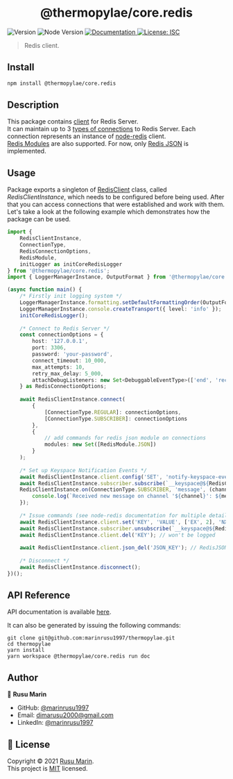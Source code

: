 <h1 align="center">@thermopylae/core.redis</h1>
<p>
  <img alt="Version" src="https://img.shields.io/badge/version-0.0.1-blue.svg?cacheSeconds=2592000" />
  <img alt="Node Version" src="https://img.shields.io/badge/node-%3E%3D16-blue.svg"/>
<a href="https://marinrusu1997.github.io/thermopylae/core.redis/index.html" target="_blank">
  <img alt="Documentation" src="https://img.shields.io/badge/documentation-yes-brightgreen.svg" />
</a>
<a href="https://github.com/marinrusu1997/thermopylae/blob/master/LICENSE" target="_blank">
  <img alt="License: ISC" src="https://img.shields.io/badge/License-MIT-yellow.svg" />
</a>
</p>

> Redis client.

## Install
```sh
npm install @thermopylae/core.redis
```

## Description
This package contains [client][redis-client-link] for Redis Server. <br/>
It can maintain up to 3 [types of connections][connection-type-link] to Redis Server.
Each connection represents an instance of [node-redis](https://www.npmjs.com/package/redis) client. <br/>
[Redis Modules](https://redis.io/modules) are also supported. For now, only [Redis JSON][redis-json-module-link] is implemented.

## Usage
Package exports a singleton of [RedisClient][redis-client-link] class, called *RedisClientInstance*, which needs to be configured before being used.
After that you can access connections that were established and work with them. <br/>
Let's take a look at the following example which demonstrates how the package can be used.
```typescript
import { 
    RedisClientInstance, 
    ConnectionType,
    RedisConnectionOptions,
    RedisModule,
    initLogger as initCoreRedisLogger 
} from '@thermopylae/core.redis';
import { LoggerManagerInstance, OutputFormat } from '@thermopylae/core.logger';

(async function main() {
    /* Firstly init logging system */
    LoggerManagerInstance.formatting.setDefaultFormattingOrder(OutputFormat.PRINTF);
    LoggerManagerInstance.console.createTransport({ level: 'info' });
    initCoreRedisLogger();
    
    /* Connect to Redis Server */
    const connectionOptions = {
        host: '127.0.0.1',
        port: 3306,
        password: 'your-password',
        connect_timeout: 10_000,
        max_attempts: 10,
        retry_max_delay: 5_000,
        attachDebugListeners: new Set<DebuggableEventType>(['end', 'reconnecting'])
    } as RedisConnectionOptions;
    
    await RedisClientInstance.connect(
        {
            [ConnectionType.REGULAR]: connectionOptions,
            [ConnectionType.SUBSCRIBER]: connectionOptions
        },
        {
            // add commands for redis json module on connections
            modules: new Set([RedisModule.JSON])
        }
    );
    
    /* Set up Keyspace Notification Events */
    await RedisClientInstance.client.config('SET', 'notify-keyspace-events', 'Kgxe');
    await RedisClientInstance.subscriber.subscribe(`__keyspace@${RedisClientInstance.db}__:KEY`);
    RedisClientInstance.on(ConnectionType.SUBSCRIBER, 'message', (channel, message) => {
        console.log(`Received new message on channel '${channel}': ${message}`);
    });
    
    /* Issue commands (see node-redis documentation for multiple details) */
    await RedisClientInstance.client.set('KEY', 'VALUE', ['EX', 2], 'NX'); // will be logged
    await RedisClientInstance.subscriber.unsubscribe(`__keyspace@${RedisClientInstance.db}__:KEY`);
    await RedisClientInstance.client.del('KEY'); // won't be logged
    
    await RedisClientInstance.client.json_del('JSON_KEY'); // RedisJSON module commands are available too
    
    /* Disconnect */
    await RedisClientInstance.disconnect();
})();
```

## API Reference
API documentation is available [here][api-doc-link].

It can also be generated by issuing the following commands:
```shell
git clone git@github.com:marinrusu1997/thermopylae.git
cd thermopylae
yarn install
yarn workspace @thermopylae/core.redis run doc
```

## Author
👤 **Rusu Marin**

* GitHub: [@marinrusu1997](https://github.com/marinrusu1997)
* Email: [dimarusu2000@gmail.com](mailto:dimarusu2000@gmail.com)
* LinkedIn: [@marinrusu1997](https://linkedin.com/in/marinrusu1997)

## 📝 License
Copyright © 2021 [Rusu Marin](https://github.com/marinrusu1997). <br/>
This project is [MIT](https://github.com/marinrusu1997/thermopylae/blob/master/LICENSE) licensed.

[api-doc-link]: https://marinrusu1997.github.io/thermopylae/core.redis/index.html
[redis-client-link]: https://marinrusu1997.github.io/thermopylae/core.redis/classes/client.redisclient.html
[connection-type-link]: https://marinrusu1997.github.io/thermopylae/core.redis/enums/client.connectiontype.html
[redis-json-module-link]: https://marinrusu1997.github.io/thermopylae/core.redis/interfaces/modules_json.jsonmodulecommands.html
